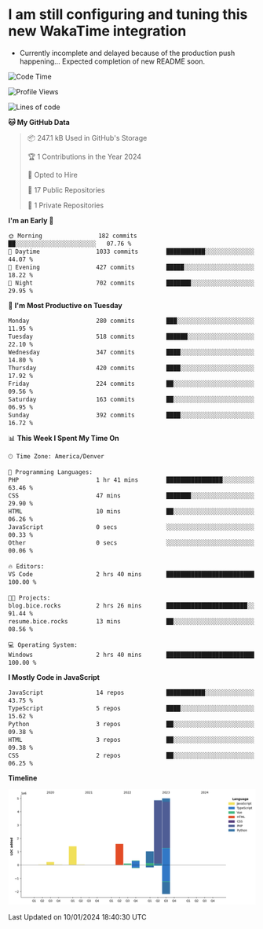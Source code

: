 # I am still configuring and tuning this new WakaTime integration
- Currently incomplete and delayed because of the production push happening... Expected completion of new README soon.
<!--START_SECTION:waka-->
![Code Time](http://img.shields.io/badge/Code%20Time-450%20hrs%2026%20mins-blue)

![Profile Views](http://img.shields.io/badge/Profile%20Views-0-blue)

![Lines of code](https://img.shields.io/badge/From%20Hello%20World%20I%27ve%20Written-14.5%20million%20lines%20of%20code-blue)

**🐱 My GitHub Data** 

> 📦 247.1 kB Used in GitHub's Storage 
 > 
> 🏆 1 Contributions in the Year 2024
 > 
> 💼 Opted to Hire
 > 
> 📜 17 Public Repositories 
 > 
> 🔑 1 Private Repositories 
 > 
**I'm an Early 🐤** 

```text
🌞 Morning                182 commits         ██░░░░░░░░░░░░░░░░░░░░░░░   07.76 % 
🌆 Daytime                1033 commits        ███████████░░░░░░░░░░░░░░   44.07 % 
🌃 Evening                427 commits         █████░░░░░░░░░░░░░░░░░░░░   18.22 % 
🌙 Night                  702 commits         ███████░░░░░░░░░░░░░░░░░░   29.95 % 
```
📅 **I'm Most Productive on Tuesday** 

```text
Monday                   280 commits         ███░░░░░░░░░░░░░░░░░░░░░░   11.95 % 
Tuesday                  518 commits         ██████░░░░░░░░░░░░░░░░░░░   22.10 % 
Wednesday                347 commits         ████░░░░░░░░░░░░░░░░░░░░░   14.80 % 
Thursday                 420 commits         ████░░░░░░░░░░░░░░░░░░░░░   17.92 % 
Friday                   224 commits         ██░░░░░░░░░░░░░░░░░░░░░░░   09.56 % 
Saturday                 163 commits         ██░░░░░░░░░░░░░░░░░░░░░░░   06.95 % 
Sunday                   392 commits         ████░░░░░░░░░░░░░░░░░░░░░   16.72 % 
```


📊 **This Week I Spent My Time On** 

```text
🕑︎ Time Zone: America/Denver

💬 Programming Languages: 
PHP                      1 hr 41 mins        ████████████████░░░░░░░░░   63.46 % 
CSS                      47 mins             ███████░░░░░░░░░░░░░░░░░░   29.90 % 
HTML                     10 mins             ██░░░░░░░░░░░░░░░░░░░░░░░   06.26 % 
JavaScript               0 secs              ░░░░░░░░░░░░░░░░░░░░░░░░░   00.33 % 
Other                    0 secs              ░░░░░░░░░░░░░░░░░░░░░░░░░   00.06 % 

🔥 Editors: 
VS Code                  2 hrs 40 mins       █████████████████████████   100.00 % 

🐱‍💻 Projects: 
blog.bice.rocks          2 hrs 26 mins       ███████████████████████░░   91.44 % 
resume.bice.rocks        13 mins             ██░░░░░░░░░░░░░░░░░░░░░░░   08.56 % 

💻 Operating System: 
Windows                  2 hrs 40 mins       █████████████████████████   100.00 % 
```

**I Mostly Code in JavaScript** 

```text
JavaScript               14 repos            ███████████░░░░░░░░░░░░░░   43.75 % 
TypeScript               5 repos             ████░░░░░░░░░░░░░░░░░░░░░   15.62 % 
Python                   3 repos             ██░░░░░░░░░░░░░░░░░░░░░░░   09.38 % 
HTML                     3 repos             ██░░░░░░░░░░░░░░░░░░░░░░░   09.38 % 
CSS                      2 repos             ██░░░░░░░░░░░░░░░░░░░░░░░   06.25 % 
```



**Timeline**

![Lines of Code chart](https://raw.githubusercontent.com/certifiedbice/certifiedbice/main/assets/bar_graph.png)


 Last Updated on 10/01/2024 18:40:30 UTC
<!--END_SECTION:waka-->
